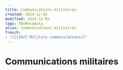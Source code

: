 ```yaml
---
title: Communications militaires
created: 2024-12-02
modified: 2024-12-02
tags: TBSMetadata
alias: Communications militaires
french:
- "[[13627 Military communications]]"
---
```

# Communications militaires
